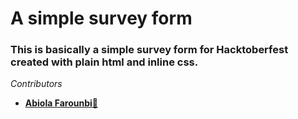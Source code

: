 # A simple survey form

### This is basically a simple survey form for Hacktoberfest created with plain html and inline css.

*Contributors*
- **[Abiola Farounbi💜](https://github.com/Abiola-Farounbi/)**
